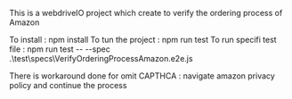 This is a webdriveIO project which create to verify the ordering process of Amazon

To install : npm install
To tun the project : npm run test
To run specifi test file : npm run test -- --spec .\test\specs\VerifyOrderingProcessAmazon.e2e.js


There is workaround done for omit CAPTHCA : navigate amazon privacy policy and continue the process

